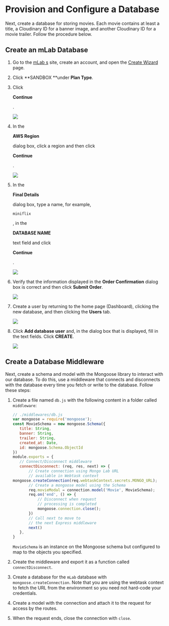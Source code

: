# Provision and Configure a Database

Next, create a database for storing movies. Each movie contains at least a title, a Cloudinary ID for a banner image, and another Cloudinary ID for a movie trailer. Follow the procedure below.

## Create an mLab Database

1. Go to the [mLab s](https://mlab.com) site, create an account, and open the [Create Wizard](https://mlab.com/create/wizard) page.
2. Click **SANDBOX **under **Plan Type**.
3. Click 

   **Continue**

   .

   ![](https://d2mxuefqeaa7sj.cloudfront.net/s_C4E0BB4A3CA481FA22D9AA6239D953F2B1D94D00408DB28F7AB567E3C6C4DB1A_1521565541349_Screen+Shot+2018-03-20+at+6.05.26+PM.png)

4. In the 

   **AWS Region**

    dialog box, click a region and then click 

   **Continue**

   .

   ![](https://d2mxuefqeaa7sj.cloudfront.net/s_C4E0BB4A3CA481FA22D9AA6239D953F2B1D94D00408DB28F7AB567E3C6C4DB1A_1521565557555_Screen+Shot+2018-03-20+at+5.58.34+PM.png)

5. In the 

   **Final Details**

    dialog box, type a name, for example, 

   `miniflix`

   , in the 

   **DATABASE NAME**

    text field and click 

   **Continue**

   .

   ![](https://d2mxuefqeaa7sj.cloudfront.net/s_C4E0BB4A3CA481FA22D9AA6239D953F2B1D94D00408DB28F7AB567E3C6C4DB1A_1521565577246_Screen+Shot+2018-03-20+at+5.59.10+PM.png)

6. Verify that the information displayed in the **Order Confirmation** dialog box is correct and then click **Submit Order**.

   ![](https://d2mxuefqeaa7sj.cloudfront.net/s_C4E0BB4A3CA481FA22D9AA6239D953F2B1D94D00408DB28F7AB567E3C6C4DB1A_1521565596684_Screen+Shot+2018-03-20+at+5.59.46+PM.png)

7. Create a user by returning to the home page \(Dashboard\), clicking the new database, and then clicking the **Users** tab.  

   ![](https://d2mxuefqeaa7sj.cloudfront.net/s_C4E0BB4A3CA481FA22D9AA6239D953F2B1D94D00408DB28F7AB567E3C6C4DB1A_1521565608850_Screen+Shot+2018-03-20+at+6.01.28+PM.png)

8. Click **Add database user** and, in the dialog box that is displayed, fill in the text fields. Click **CREATE**.

   ![](https://d2mxuefqeaa7sj.cloudfront.net/s_C4E0BB4A3CA481FA22D9AA6239D953F2B1D94D00408DB28F7AB567E3C6C4DB1A_1521565621135_Screen+Shot+2018-03-20+at+6.02.10+PM.png)

## Create a Database Middleware

Next, create a schema and model with the Mongoose library to interact with our database. To do this, use a middleware that connects and disconnects with the database every time you fetch or write to the database. Follow these steps:

1. Create a file named `db.js` with the following content in a folder called `middleware`:

   ```javascript
   // ./middlewares/db.js
   var mongoose = require('mongoose');
   const MovieSchema = new mongoose.Schema({
      title: String,
      banner: String,
      trailer: String,
      created_at: Date,
      id: mongoose.Schema.ObjectId
   })
   module.exports = {
      // Connect/Disconnect middleware
      connectDisconnect: (req, res, next) => {
          // Create connection using Mongo Lab URL
          // available in Webtask context
   mongoose.createConnection(req.webtaskContext.secrets.MONGO_URL);
          // Create a mongoose model using the Schema
          req.movieModal = connection.model('Movie', MovieSchema);
          req.on('end', () => {
              // Disconnect when request
              // processing is completed
              mongoose.connection.close();
          })
          // Call next to move to
          // the next Express middleware
          next()
      },
   }
   ```

   `MovieSchema` is an instance on the Mongoose schema but configured to map to the objects you specified.

2. Create the middleware and export it as a function called `connectDisconnect`.
3. Create a database for the `mLab` database with `mongoose.createConnection`. Note that you are using the webtask context to fetch the URL from the environment so you need not hard-code your credentials.
4. Create a model with the connection and attach it to the request for access by the routes.
5. When the request ends, close the connection with `close`.

